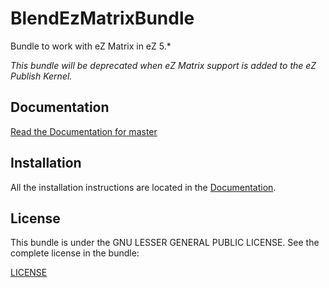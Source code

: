 # BlendEzMatrixBundle

Bundle to work with eZ Matrix in eZ 5.*

_This bundle will be deprecated when eZ Matrix support is added to the eZ Publish Kernel._

## Documentation

[Read the Documentation for master](https://github.com/blendinteractive/EzMatrixBundle/tree/master/Resources/doc/index.md#Installation)

## Installation

All the installation instructions are located in the [Documentation](https://github.com/blendinteractive/EzMatrixBundle/tree/master/Resources/doc/index.md#Installation).

## License

This bundle is under the GNU LESSER GENERAL PUBLIC LICENSE. See the complete license in the bundle:

[LICENSE](https://github.com/blendinteractive/EzMatrixBundle/blob/master/LICENSE)
